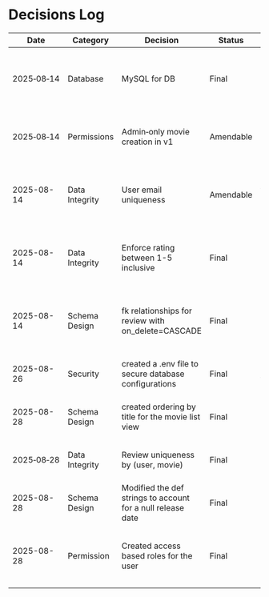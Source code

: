 # Decisions Log

| Date	        | Category                              | Decision	                                     | Status             |     Reasoning                                                          |
| --------------|---------------------------------------|------------------------------------------------|--------------------|------------------------------------------------------------------------|
| 2025‑08‑14	  |  Database                             | MySQL for DB	                                 | Final              | Familiarity, solid tooling in Django, available in hosting environment |
| 2025‑08‑14	  |  Permissions                          | Admin‑only movie creation in v1	               | Amendable          | Ensures data integrity & avoids spam |
| 2025-08-14    |  Data Integrity                       | User email uniqueness                          | Amendable          | Prevents a single email from creating multiple accounts |
| 2025-08-14    |  Data Integrity                       | Enforce rating between 1-5 inclusive           | Final              | Keeps review scores within a defined range |
| 2025-08-14    |  Schema Design                        | fk relationships for review with on_delete=CASCADE | Final          | When the parent is deleted, all reviews are deleted as well |
| 2025-08-26    |  Security                             | created a .env file to secure database configurations | Final       | Ensures security of the database |
| 2025-08-28    |  Schema Design                        | created ordering by title for the movie list view     | Final       | To show a readily ordered list of movies |
| 2025‑08‑28	  |  Data Integrity                       | Review uniqueness by (user, movie)	           | Final              | Prevent duplicate reviews clutter |
| 2025-08-28      |  Schema Design                        | Modified the def strings to account for a null release date | Final | Prevent None value in def strings |
| 2025-08-28      |  Permission                         | Created access based roles for the user          | Final              | To prevent ordinary users from having admin level permission |